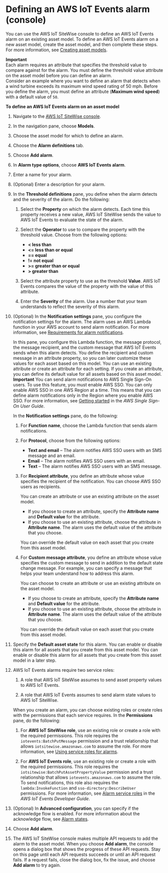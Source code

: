 # Defining an AWS IoT Events alarm \(console\)<a name="define-iot-events-alarm-console"></a>

You can use the AWS IoT SiteWise console to define an AWS IoT Events alarm on an existing asset model\. To define an AWS IoT Events alarm on a new asset model, create the asset model, and then complete these steps\. For more information, see [Creating asset models](create-asset-models.md)\.

**Important**  
Each alarm requires an attribute that specifies the threshold value to compare against for the alarm\. You must define the threshold value attribute on the asset model before you can define an alarm\.  
Consider an example where you want to define an alarm that detects when a wind turbine exceeds its maximum wind speed rating of 50 mph\. Before you define the alarm, you must define an attribute \(**Maximum wind speed**\) with a default value of `50`\.

**To define an AWS IoT Events alarm on an asset model**

1. <a name="sitewise-open-console"></a>Navigate to the [AWS IoT SiteWise console](https://console.aws.amazon.com/iotsitewise/)\.

1. <a name="sitewise-choose-models"></a>In the navigation pane, choose **Models**\.

1. Choose the asset model for which to define an alarm\.

1. Choose the **Alarm definitions** tab\.

1. Choose **Add alarm**\.

1. In **Alarm type options**, choose **AWS IoT Events alarm**\.

1. Enter a name for your alarm\.

1. \(Optional\) Enter a description for your alarm\.

1. In the **Threshold definitions** pane, you define when the alarm detects and the severity of the alarm\. Do the following:

   1. Select the **Property** on which the alarm detects\. Each time this property receives a new value, AWS IoT SiteWise sends the value to AWS IoT Events to evaluate the state of the alarm\.

   1. Select the **Operator** to use to compare the property with the threshold value\. Choose from the following options:
      + **< less than**
      + **<= less than or equal**
      + **== equal**
      + **\!= not equal**
      + **>= greater than or equal**
      + **> greater than**

   1. Select the attribute property to use as the threshold **Value**\. AWS IoT Events compares the value of the property with the value of this attribute\.

   1. Enter the **Severity** of the alarm\. Use a number that your team understands to reflect the severity of this alarm\.

1. \(Optional\) In the **Notification settings** pane, you configure the notification settings for the alarm\. The alarm uses an AWS Lambda function in your AWS account to send alarm notification\. For more information, see [Requirements for alarm notifications](define-iot-events-alarms.md#iot-events-alarm-notification-requirements)\.

   In this pane, you configure this Lambda function, the message protocol, the message recipient, and the custom message that AWS IoT Events sends when this alarm detects\. You define the recipient and custom message in an attribute property, so you can later customize these values for each asset based on this model\. You can use an existing attribute or create an attribute for each setting\. If you create an attribute, you can define its default value for all assets based on this asset model\.
**Important**  <a name="alarm-notifications-sso-requirement"></a>
You can send alarm notifications to AWS Single Sign\-On users\. To use this feature, you must enable AWS SSO\. You can only enable AWS SSO in one AWS Region at a time\. This means that you can define alarm notifications only in the Region where you enable AWS SSO\. For more information, see [Getting started](https://docs.aws.amazon.com/singlesignon/latest/userguide/getting-started.html) in the *AWS Single Sign\-On User Guide*\.

   In the **Notification settings** pane, do the following:

   1. For **Function name**, choose the Lambda function that sends alarm notifications\.

   1. For **Protocol**, choose from the following options:
      + **Text and email** – The alarm notifies AWS SSO users with an SMS message and an email\.
      + **Email** – The alarm notifies AWS SSO users with an email\.
      + **Text** – The alarm notifies AWS SSO users with an SMS message\.

   1. For **Recipient attribute**, you define an attribute whose value specifies the recipient of the notification\. You can choose AWS SSO users as recipients\.

      You can create an attribute or use an existing attribute on the asset model\.<a name="sitewise-alarms-notification-attributes-options"></a>
      + If you choose to create an attribute, specify the **Attribute name** and **Default value** for the attribute\.
      + If you choose to use an existing attribute, choose the attribute in **Attribute name**\. The alarm uses the default value of the attribute that you choose\.

      You can override the default value on each asset that you create from this asset model\.

   1. For **Custom message attribute**, you define an attribute whose value specifies the custom message to send in addition to the default state change message\. For example, you can specify a message that helps your team understand how to address this alarm\.

      You can choose to create an attribute or use an existing attribute on the asset model\.<a name="sitewise-alarms-notification-attributes-options"></a>
      + If you choose to create an attribute, specify the **Attribute name** and **Default value** for the attribute\.
      + If you choose to use an existing attribute, choose the attribute in **Attribute name**\. The alarm uses the default value of the attribute that you choose\.

      You can override the default value on each asset that you create from this asset model\.

1. Specify the **Default asset state** for this alarm\. You can enable or disable this alarm for all assets that you create from this asset model\. You can enable or disable this alarm for all assets that you create from this asset model in a later step\.

1. AWS IoT Events alarms require two service roles:

   1. A role that AWS IoT SiteWise assumes to send asset property values to AWS IoT Events\.

   1. A role that AWS IoT Events assumes to send alarm state values to AWS IoT SiteWise\.

   When you create an alarm, you can choose existing roles or create roles with the permissions that each service requires\. In the **Permissions** pane, do the following:

   1. For **AWS IoT SiteWise role**, use an existing role or create a role with the required permissions\. This role requires the `iotevents:BatchPutMessage` permission and a trust relationship that allows `iotsitewise.amazonaws.com` to assume the role\. For more information, see [Using service roles for alarms](alarm-service-role.md)\.

   1. For **AWS IoT Events role**, use an existing role or create a role with the required permissions\. This role requires the `iotsitewise:BatchPutAssetPropertyValue` permission and a trust relationship that allows `iotevents.amazonaws.com` to assume the role\. To send notifications, this role also requires the `lambda:InvokeFunction` and `sso-directory:DescribeUser` permissions\. For more information, see [Alarm service roles](https://docs.aws.amazon.com/iotevents/latest/developerguide/security-iam.html) in the *AWS IoT Events Developer Guide*\.

1. \(Optional\) In **Advanced configuration**, you can specify if the acknowledge flow is enabled\. For more information about the acknowledge flow, see [Alarm states](industrial-alarms.md#alarm-states)\.

1. Choose **Add alarm**\.

1. The AWS IoT SiteWise console makes multiple API requests to add the alarm to the asset model\. When you choose **Add alarm**, the console opens a dialog box that shows the progress of these API requests\. Stay on this page until each API requests succeeds or until an API request fails\. If a request fails, close the dialog box, fix the issue, and choose **Add alarm** to try again\.